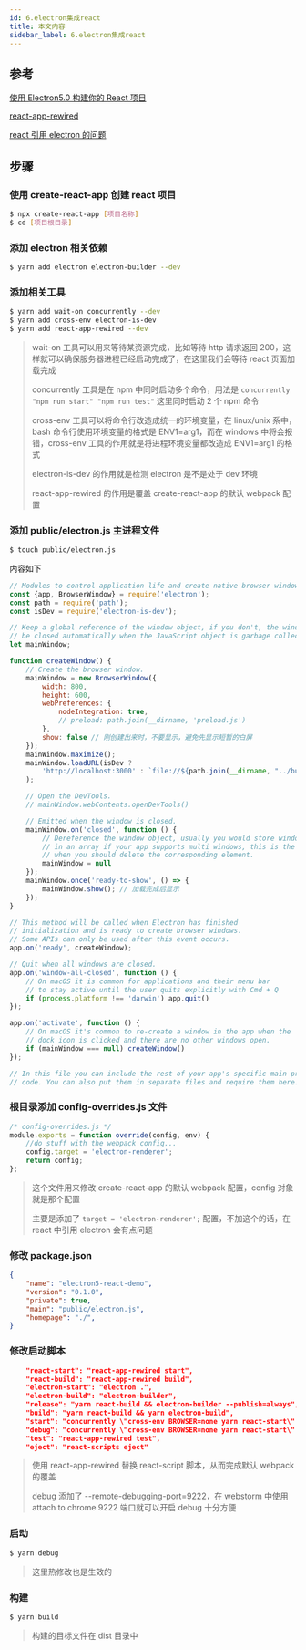 ```yaml
---
id: 6.electron集成react
title: 本文内容
sidebar_label: 6.electron集成react
---
```




## 参考

[使用 Electron5.0 构建你的 React 项目](http://jartto.wang/2019/07/13/use-electron-5/)

[react-app-rewired](https://github.com/timarney/react-app-rewired/blob/master/README_zh.md)

[react 引用 electron 的问题](https://github.com/electron/electron/issues/9920)



## 步骤

### 使用 create-react-app 创建 react 项目

```bash
$ npx create-react-app [项目名称]
$ cd [项目根目录]
```

### 添加 electron 相关依赖

```bash
$ yarn add electron electron-builder --dev
```

### 添加相关工具

```bash
$ yarn add wait-on concurrently --dev
$ yarn add cross-env electron-is-dev
$ yarn add react-app-rewired --dev
```

> wait-on 工具可以用来等待某资源完成，比如等待 http 请求返回 200，这样就可以确保服务器进程已经启动完成了，在这里我们会等待 react 页面加载完成
>
> concurrently 工具是在 npm 中同时启动多个命令，用法是 `concurrently "npm run start" "npm run test"` 这里同时启动 2 个 npm 命令
>
> cross-env 工具可以将命令行改造成统一的环境变量，在 linux/unix 系中，bash 命令行使用环境变量的格式是 ENV1=arg1，而在 windows 中将会报错，cross-env 工具的作用就是将进程环境变量都改造成 ENV1=arg1 的格式
>
> electron-is-dev 的作用就是检测 electron 是不是处于 dev 环境
>
> react-app-rewired 的作用是覆盖 create-react-app 的默认 webpack 配置

### 添加 public/electron.js 主进程文件

```bash
$ touch public/electron.js
```

内容如下

```javascript
// Modules to control application life and create native browser window
const {app, BrowserWindow} = require('electron');
const path = require('path');
const isDev = require('electron-is-dev');

// Keep a global reference of the window object, if you don't, the window will
// be closed automatically when the JavaScript object is garbage collected.
let mainWindow;

function createWindow() {
    // Create the browser window.
    mainWindow = new BrowserWindow({
        width: 800,
        height: 600,
        webPreferences: {
            nodeIntegration: true,
            // preload: path.join(__dirname, 'preload.js')
        },
        show: false // 刚创建出来时，不要显示，避免先显示短暂的白屏
    });
    mainWindow.maximize();
    mainWindow.loadURL(isDev ?
        'http://localhost:3000' : `file://${path.join(__dirname, "../build/index.html")}`
    );

    // Open the DevTools.
    // mainWindow.webContents.openDevTools()

    // Emitted when the window is closed.
    mainWindow.on('closed', function () {
        // Dereference the window object, usually you would store windows
        // in an array if your app supports multi windows, this is the time
        // when you should delete the corresponding element.
        mainWindow = null
    });
    mainWindow.once('ready-to-show', () => {
        mainWindow.show(); // 加载完成后显示
    });
}

// This method will be called when Electron has finished
// initialization and is ready to create browser windows.
// Some APIs can only be used after this event occurs.
app.on('ready', createWindow);

// Quit when all windows are closed.
app.on('window-all-closed', function () {
    // On macOS it is common for applications and their menu bar
    // to stay active until the user quits explicitly with Cmd + Q
    if (process.platform !== 'darwin') app.quit()
});

app.on('activate', function () {
    // On macOS it's common to re-create a window in the app when the
    // dock icon is clicked and there are no other windows open.
    if (mainWindow === null) createWindow()
});

// In this file you can include the rest of your app's specific main process
// code. You can also put them in separate files and require them here.
```

### 根目录添加 config-overrides.js 文件

```javascript
/* config-overrides.js */
module.exports = function override(config, env) {
    //do stuff with the webpack config...
    config.target = 'electron-renderer';
    return config;
};
```

> 这个文件用来修改 create-react-app 的默认 webpack 配置，config 对象就是那个配置
>
> 主要是添加了 `target = 'electron-renderer';` 配置，不加这个的话，在 react 中引用 electron 会有点问题

### 修改 package.json

```json
{
    "name": "electron5-react-demo",
    "version": "0.1.0",
    "private": true,
    "main": "public/electron.js",
    "homepage": "./",
}
```

### 修改启动脚本

```json
    "react-start": "react-app-rewired start",
    "react-build": "react-app-rewired build",
    "electron-start": "electron .",
    "electron-build": "electron-builder",
    "release": "yarn react-build && electron-builder --publish=always",
    "build": "yarn react-build && yarn electron-build",
    "start": "concurrently \"cross-env BROWSER=none yarn react-start\" \"wait-on http://localhost:3000 && electron .\"",
    "debug": "concurrently \"cross-env BROWSER=none yarn react-start\" \"wait-on http://localhost:3000 && electron . --remote-debugging-port=9222\"",
    "test": "react-app-rewired test",
    "eject": "react-scripts eject"
```

> 使用 react-app-rewired 替换 react-script 脚本，从而完成默认 webpack 的覆盖
>
> debug 添加了 --remote-debugging-port=9222，在 webstorm 中使用 attach to chrome 9222 端口就可以开启 debug 十分方便

### 启动

```bash
$ yarn debug
```

> 这里热修改也是生效的

### 构建

```bash
$ yarn build
```

> 构建的目标文件在 dist 目录中


